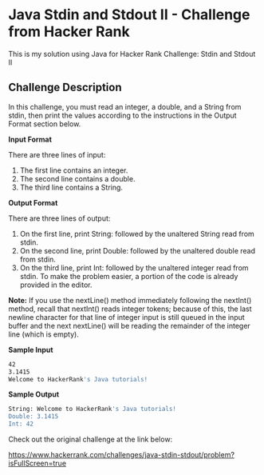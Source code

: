 # Java Stdin and Stdout II - Challenge from Hacker Rank

This is my solution using Java for Hacker Rank Challenge: Stdin and Stdout II

## Challenge Description

In this challenge, you must read an integer, a double, and a String from stdin, then print the values according to the instructions in the Output Format section below. 

**Input Format**

There are three lines of input:

1. The first line contains an integer.
2. The second line contains a double.
3. The third line contains a String.

**Output Format**

There are three lines of output:

1. On the first line, print String: followed by the unaltered String read from stdin.
2. On the second line, print Double: followed by the unaltered double read from stdin.
3. On the third line, print Int: followed by the unaltered integer read from stdin.
To make the problem easier, a portion of the code is already provided in the editor.

**Note:** If you use the nextLine() method immediately following the nextInt() method, recall that nextInt() reads integer tokens; because of this, the last newline character for that line of integer input is still queued in the input buffer and the next nextLine() will be reading the remainder of the integer line (which is empty).

**Sample Input**

```bash
42
3.1415
Welcome to HackerRank's Java tutorials!
```

**Sample Output**

```bash
String: Welcome to HackerRank's Java tutorials!
Double: 3.1415
Int: 42
```


Check out the original challenge at the link below:

https://www.hackerrank.com/challenges/java-stdin-stdout/problem?isFullScreen=true
